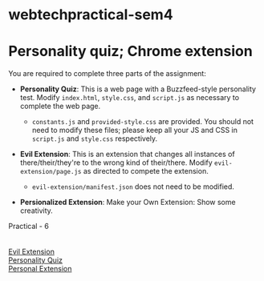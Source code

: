 # webtechpractical-sem4

# Personality quiz; Chrome extension 

You are required to complete three parts of the assignment:

- **Personality Quiz**: This is a web page with a Buzzfeed-style personality test. Modify `index.html`, `style.css`, and `script.js` as necessary to complete the web page. 
  - `constants.js` and `provided-style.css` are provided. You should not need to modify these files; please keep all your JS and CSS in `script.js` and `style.css` respectively. 

- **Evil Extension**: This is an extension that changes all instances of there/their/they're to the wrong kind of their/there. Modify `evil-extension/page.js` as directed to compete the extension. 
  - `evil-extension/manifest.json` does not need to be modified.

- **Persionalized Extension**: Make your Own Extension: Show some creativity.

Practical - 6<br><br><br>
<a href="https://github.com/anuragbansal009/webtechpractical-sem4/tree/main/Practical-6/EvilExtension">Evil Extension</a><br>
<a href="https://anuragbansal009.github.io/webtechpractical-sem4/Practical-6/PersonalityQuiz/index.html">Personality Quiz</a><br>
<a href="https://github.com/anuragbansal009/webtechpractical-sem4/tree/main/Practical-6/MyOwnExtension">Personal Extension</a><br>
